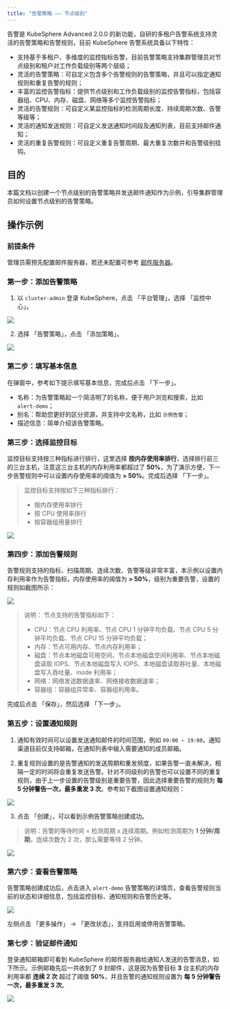 ```yaml
---
title: "告警策略 —— 节点级别"
---
```


告警是 KubeSphere Advanced 2.0.0 的新功能，自研的多租户告警系统支持灵活的告警策略和告警规则，目前 KubeSphere 告警系统具备以下特性：

- 支持基于多租户、多维度的监控指标告警，目前告警策略支持集群管理员对节点级别和租户对工作负载级别等两个层级；
- 灵活的告警策略：可自定义包含多个告警规则的告警策略，并且可以指定通知规则和重复告警的规则；
- 丰富的监控告警指标：提供节点级别和工作负载级别的监控告警指标，包括容器组、CPU、内存、磁盘、网络等多个监控告警指标；
- 灵活的告警规则：可自定义某监控指标的检测周期长度、持续周期次数、告警等级等；
- 灵活的通知发送规则：可自定义发送通知时间段及通知列表，目前支持邮件通知；
- 灵活的重复告警规则：可自定义重复告警周期、最大重复次数并和告警级别挂钩。


## 目的

本篇文档以创建一个节点级别的告警策略并发送邮件通知作为示例，引导集群管理员如何设置节点级别的告警策略。

## 操作示例

### 前提条件

管理员需预先配置邮件服务器，若还未配置可参考 [邮件服务器](../../platform-settings/email-server)。

### 第一步：添加告警策略

1. 以 `cluster-admin` 登录 KubeSphere，点击 「平台管理」，选择 「监控中心」。

![](https://pek3b.qingstor.com/kubesphere-docs/png/20190417165546.png)

2. 选择 「告警策略」，点击 「添加策略」。

![](https://pek3b.qingstor.com/kubesphere-docs/png/20190417165733.png)

### 第二步：填写基本信息

在弹窗中，参考如下提示填写基本信息，完成后点击 「下一步」。

- 名称：为告警策略起一个简洁明了的名称，便于用户浏览和搜索，比如 `alert-demo`；
- 别名：帮助您更好的区分资源，并支持中文名称，比如 `示例告警`；
- 描述信息：简单介绍该告警策略。

### 第三步：选择监控目标

监控目标支持按三种指标进行排行，这里选择 **按内存使用率排行**，选择排行前三的三台主机，注意这三台主机的内存利用率都超过了 **50%**，为了演示方便，下一步告警规则中可以设置内存使用率的阈值为 **> 50%**。完成后选择 「下一步」。

> 监控目标支持按如下三种指标排行：
> - 按内存使用率排行
> - 按 CPU 使用率排行
> - 按容器组用量排行

![](https://pek3b.qingstor.com/kubesphere-docs/png/20190417170554.png)

### 第四步：添加告警规则

告警规则支持的指标、扫描周期、连续次数、告警等级非常丰富，本示例以设置内存利用率作为告警指标，内存使用率的阈值为 **> 50%**，级别为重要告警，设置的规则如截图所示：

![](https://pek3b.qingstor.com/kubesphere-docs/png/20190417172540.png)

> 说明：
> 节点支持的告警指标如下：
> - CPU：节点 CPU 利用率、节点 CPU 1 分钟平均负载、节点 CPU 5 分钟平均负载、节点 CPU 15 分钟平均负载；
> - 内存：节点可用内存、节点内存利用率；
> - 磁盘：节点本地磁盘可用空间、节点本地磁盘空间利用率、节点本地磁盘读取 IOPS、节点本地磁盘写入 IOPS、本地磁盘读取吞吐量、本地磁盘写入吞吐量、inode 利用率；
> - 网络：网络发送数据速率、网络接收数据速率；
> - 容器组：容器组异常率、容器组利用率。

完成后点击 「保存」，然后选择 「下一步」。

### 第五步：设置通知规则

1. 通知有效时间可以设置发送通知邮件的时间范围，例如 `09:00 ~ 19:00`，通知渠道目前仅支持邮箱，在通知列表中输入需要通知的成员邮箱。

2. 重复规则设置的是告警通知的发送周期和重发频度，如果告警一直未解决，相隔一定的时间将会重复发送告警。针对不同级别的告警也可以设置不同的重复规则，由于上一步设置的告警级别是重要告警，因此选择重要告警的规则为 **每 5 分钟警告一次，最多重发 3 次**。参考如下截图设置通知规则：

![](https://pek3b.qingstor.com/kubesphere-docs/png/20190417182721.png)

3. 点击 「创建」，可以看到示例告警策略创建成功。

> 说明：告警的等待时间 = 检测周期 x 连续周期。例如检测周期为 **1 分钟/周期**，连续次数为 2 次，那么需要等待 2 分钟。

![](https://pek3b.qingstor.com/kubesphere-docs/png/20190417192100.png)

### 第六步：查看告警策略

告警策略创建成功后，点击进入 `alert-demo` 告警策略的详情页，查看告警规则当前的状态和详细信息，包括监控目标、通知规则和告警历史等。

![](https://pek3b.qingstor.com/kubesphere-docs/png/20190417192649.png)

左侧点击 「更多操作」 → 「更改状态」，支持启用或停用告警策略。

### 第七步：验证邮件通知

登录通知邮箱即可看到 KubeSphere 的邮件服务器给通知人发送的告警消息，如下所示。示例邮箱先后一共收到了 9 封邮件，这是因为告警目标 **3** 台主机的内存利用率都 **连续 2 次** 超过了阈值 **50%**，并且告警的通知规则设置为 **每 5 分钟警告一次，最多重发 3 次**。

![](https://pek3b.qingstor.com/kubesphere-docs/png/20190417193038.png)






